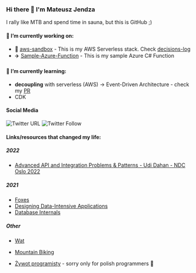 ### Hi there 👋 I'm Mateusz Jendza

I rally like MTB and spend time in sauna, but this is GitHub ;)

#### 🔭 I’m currently working on:

-   :rocket: [aws-sandbox](https://github.com/mjendza/aws-sandbox) - This is my AWS Serverless stack. Check [decisions-log](https://github.com/mjendza/aws-sandbox#decisions-log)
-   :airplane: [Sample-Azure-Function](https://github.com/mjendza/AzureFunctionSandbox) - This is my sample Azure C# Function

#### 🌱 I’m currently learning:

-   **decoupling** with serverless (AWS) -> Event-Driven Architecture - check my [PR](https://github.com/mjendza/aws-sandbox/pull/22)
-   CDK

#### Social Media

![Twitter URL](https://img.shields.io/twitter/url?style=social&url=https%3A%2F%2Ftwitter.com%2Fmjendza)
![Twitter Follow](https://img.shields.io/twitter/follow/mjendza?style=social)

#### Links/resources that changed my life:

##### 2022
- [Advanced API and Integration Problems & Patterns - Udi Dahan - NDC Oslo 2022](https://www.youtube.com/watch?v=vNouCMGP1eE)
##### 2021
-   [Foxes](https://sprocketfox.io/xssfox/2021/01/18/pipeline/)
-   [Designing Data-Intensive Applications](https://www.amazon.com/_/dp/1449373321)
-   [Database Internals](https://www.amazon.com/_/dp/1492040347)
##### Other
-   [Wat](https://www.destroyallsoftware.com/talks/wat)

-   [Mountain Biking](https://www.youtube.com/watch?v=WPVRU7jSYkQ)
-   [Żywot programisty](https://youtu.be/_q-l6Cn6WxY) - sorry only for polish programmers :construction_worker:

<!--
**mjendza/mjendza** is a ✨ _special_ ✨ repository because its `README.md` (this file) appears on your GitHub profile.

Here are some ideas to get you started:

 ...
- 🌱 I’m currently learning ...
- 👯 I’m looking to collaborate on ...
- 🤔 I’m looking for help with ...
- 💬 Ask me about ...
- 📫 How to reach me: ...
- 😄 Pronouns: ...
- ⚡ Fun fact: ...
-->

